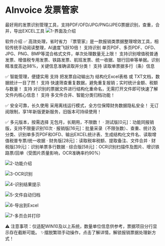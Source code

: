 # AInvoice 发票管家
最好用的发票识别管理工具，支持PDF/OFD/JPG/PNG/JPEG票据识别，查重，合并，导出EXCEL工具
![1-界面及介绍](https://github.com/user-attachments/assets/9260b994-4ff0-4012-a809-654b9a956478)

软件介绍
✅ 高效处理，省时省力
『票管家』是一款报销类票据整理增效工具，相较传统手动阅读整理，AI速度飞跃10倍！
支持识别 单页PDF、多页PDF、OFD、JPG、PNG、BMP等混合格式文件，单次处理数量无上限！
支持识别增值税普通发票、增值税专用发票、铁路发票、航班发票、统一收据、银行回单等单据。识别精准度高达98%，关键信息准确读取并分类！
支持 读取单票据多行（条）信息

✅ 智能管理，便捷实用
支持 把发票自动输出为 结构化Excel表格 或 TXT文档，数据统计一目了然！
支持 快速筛查重复数据，避免重复报销；实时统计金额、税额与数量！
支持 对识别的票据文件进行结构化重命名，无需打开文件即可快速了解文件内核心信息！
支持 多文件合并、智能分类归档功能！

✅ 安全可靠，长久使用
采用离线运行模式，全方位保障财务数据隐私安全！
无订阅限制，享1年新版更新服务，旧版本可持续使用！

✅ 多元版本，按需选择
无包月，长期用，不限数！
· 测试版[0元]：功能同报销版，支持不限量识别10次
· 报销版[16元]：批量采录（不限张数）、查重、统计及分类、识别单多页PDF和OFD、输出EXCEL统计表、生成结构化文件名、读取增值税普专票/统一收据
· 财务版[28元]：读取税率税额、提取备注、文件合并
· 财税版[39元]：识别单票多行数据
· 综合版[58元]：OCR识别扫描件及图片、增识铁路票/回单（受图片质量影响，OCR准确率约90%）

![2-功能介绍](https://github.com/user-attachments/assets/90e10ae6-3089-4a45-892d-c196cece0ab3)

![3-OCR识别](https://github.com/user-attachments/assets/5a641fda-ea12-4ceb-a34c-70a22991d13b)

![4-识别结果提示](https://github.com/user-attachments/assets/c50d91e5-1e86-44d7-881f-f2c90d7f34e3)

![5-文件自动归档](https://github.com/user-attachments/assets/d118a52e-f41e-4141-b61d-9112bf82a2dc)

![6-导出到Excel](https://github.com/user-attachments/assets/d5e39f00-5e38-4145-ad60-9829efa5f8fd)

![7-多页合并打印](https://github.com/user-attachments/assets/56ec7592-46b7-4ea5-aa39-63e9538bb29b)

⚠ 注意事项：仅适配WIN10及以上系统，数量单位信息供参考，票据项目分行显示存在截断可能。
✨摆脱繁琐手动操作，点击了解详情，解锁报销票据处理新方式！

